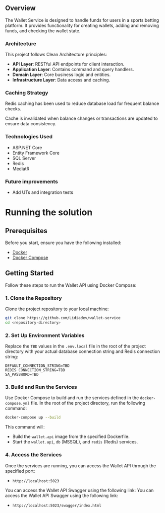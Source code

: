 ## Overview
The Wallet Service is designed to handle funds for users in a sports betting platform. 
It provides functionality for creating wallets, adding and removing funds, and checking the wallet state. 

### Architecture
This project follows Clean Architecture principles:

- **API Layer**: RESTful API endpoints for client interaction.
- **Application Layer**: Contains command and query handlers.
- **Domain Layer**: Core business logic and entities.
- **Infrastructure Layer**: Data access and caching.

### Caching Strategy
Redis caching has been used to reduce database load for frequent balance checks.

Cache is invalidated when balance changes or transactions are updated to ensure data consistency.

### Technologies Used
- ASP.NET Core
- Entity Framework Core
- SQL Server
- Redis
- MediatR

### Future improvements 
- Add UTs and integration tests

# Running the solution
## Prerequisites

Before you start, ensure you have the following installed:

- [Docker](https://docs.docker.com/get-docker/)
- [Docker Compose](https://docs.docker.com/compose/install/)

## Getting Started

Follow these steps to run the Wallet API using Docker Compose:

### 1. Clone the Repository

Clone the project repository to your local machine:

```bash
git clone https://github.com/Lidiadev/wallet-service
cd <repository-directory>
```

### 2. Set Up Environment Variables

Replace the `TBD` values in the `.env.local` file in the root of the project directory with your actual database connection string and Redis connection string:

```dotenv
DEFAULT_CONNECTION_STRING=TBD
REDIS_CONNECTION_STRING=TBD
SA_PASSWORD=TBD
```

### 3. Build and Run the Services

Use Docker Compose to build and run the services defined in the `docker-compose.yml` file. In the root of the project directory, run the following command:

```bash
docker-compose up --build
```

This command will:

- Build the `wallet.api` image from the specified Dockerfile.
- Start the `wallet.api`, `db` (MSSQL), and `redis` (Redis) services.

### 4. Access the Services

Once the services are running, you can access the Wallet API through the specified port:

- `http://localhost:5023`

You can access the Wallet API Swagger using the following link:
You can access the Wallet API Swagger using the following link:

- `http://localhost:5023/swagger/index.html`